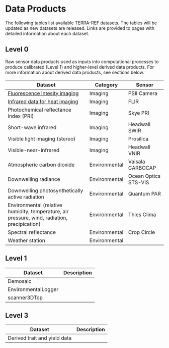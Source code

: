 # Data Products

The following tables list available TERRA-REF datasets. The tables will be updated as new datasets are released.  Links are provided to pages with detailed information about each dataset.

## Level 0

Raw sensor data products used as inputs into computational processes to produce calibrated  \(Level 1\) and higher-level derived data products.  For more information about derived data products, see sections below.

| Dataset | Category | Sensor |
| --- | --- | --- |
| [Fluorescence intesity imaging](/fluorescence-intensity-imaging.md) | Imaging | PSII Camera |
| [Infrared data for heat imaging](/flir.md) | Imaging | FLIR |
| Photochemical reflectance index \(PRI\) | Imaging | Skye PRI |
| Short-wave infrared | Imaging | Headwall SWIR |
| Visible light imaging \(stereo\) | Imaging | Prosilica |
| Visible-near-infrared | Imaging | Headwall VNIR |
| Atmospheric carbon dioxide | Environmental | Vaisala CARBOCAP |
| Downwelling radiance | Environmental | Ocean Optics STS-VIS |
| Downwelling photosynthetically active radiation | Environmental | Quantum PAR |
| Environmental \(relative humidity, temperature, air pressure, wind, radiation, precipication\) | Environmental | Thies Clima |
| Spectral reflectance | Environmental | Crop Circle |
| Weather station | Environmental |  |

## Level 1

| Dataset | Description |
| --- | --- |
| Demosaic |  |
| EnvironmentalLogger |  |
| scanner3DTop |

## Level 3

| Dataset | Description |
| --- | --- |
| Derived trait and yield data |  |

